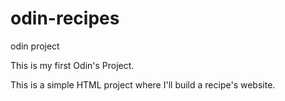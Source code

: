 # odin-recipes
odin project

This is my first Odin's Project.

This is a simple HTML project where I'll build a recipe's website.